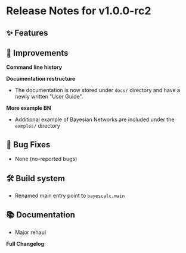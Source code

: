 # Release Notes for v1.0.0-rc2

## ✨  Features

## 🚀 Improvements

**Command line history**

**Documentation restructure**
- The documentation is now stored under `docs/` directory and have a newly written "User Guide".

**More example BN**
- Additional example of Bayesian Networks are included under the `exmples/` directory

## 🐛 Bug Fixes
- None (no-reported bugs)

## 🛠  Build system
- Renamed main entry point to `bayescalc.main`


## 📚 Documentation
- Major rehaul


**Full Changelog**: 